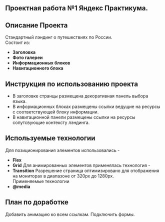 ## Проектная работа №1 Яндекс Практикума.


## Описание Проекта
Стандартный лэндинг о путешествиях по России.  
Состоит из:
- **Заголовка**
- **Фото галереи**
- **Информационных блоков**
- **Навигационного блока**
## Инструкция по использованию проекта
- В заголовке странцы размещена декоративная панель выбора языка.  
- В информационных блоках размещены ссылки ведущие на ресурсы с соответствующей блоку информации.  
- В навигационной панели размещены ссылки на ресурсы сопутсвующие контексту лэндинга.
## Используемые технологии
Для позиционирования элементов использовались -
- **Flex**
- **Grid**  Для анимированных элементов применялась технология -
- **Transition**  Разрешение страница оптимизировано для отображения на мониторах в диапазоне от 320px до 1280px.  
Применяемые технологии 
- **@media**


## План по доработке
Добавить анимацию ко всем ссылкам. 
Подключить формы.


